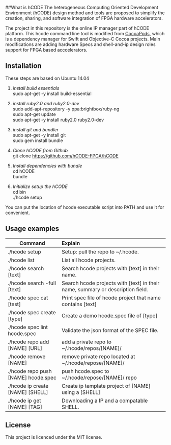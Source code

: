 ##What is hCODE
The heterogeneous Computing Oriented Development Environment (hCODE) design method and tools are proposed to simplify the creation, sharing, and software integration of FPGA hardware accelerators.

The project in this repository is the online IP manager part of hCODE platform. This hcode command line tool is modified from [CocoaPods](https://cocoapods.org/), which is a dependency manager for Swift and Objective-C Cocoa projects. Main modifications are adding hardware Specs and shell-and-ip design roles support for FPGA based acccelerators.

## Installation
These steps are based on Ubuntu 14.04

1. *install build essentials*  
sudo apt-get -y install build-essential

2. *install ruby2.0 and ruby2.0-dev*  
sudo add-apt-repository -y ppa:brightbox/ruby-ng  
sudo apt-get update  
sudo apt-get -y install ruby2.0 ruby2.0-dev  

3. *install git and bundler*  
sudo apt-get -y install git  
sudo gem install bundle  

4. *Clone hCODE from Github*  
git clone https://github.com/hCODE-FPGA/hCODE  

5. *Install dependencies with bundle*  
cd hCODE  
bundle  

6. *Initialize setup the hCODE*  
cd bin  
./hcode setup  

You can put the location of hcode executable script into PATH and use it for convenient.


## Usage examples
| Command                                   | Explain                                                                           |
| ------------------------------------------|:----------------------------------------------------------------------------------|
| ./hcode setup   							| Setup: pull the repo to ~/.hcode.													|
| ./hcode list    							| List all hcode projects.															|
| ./hcode search [text]						| Search hcode projects with [text] in their name.									|
| ./hcode search -full [text]				| Search hcode projects with [text] in their name, summary or description field.	|
| ./hcode spec cat [test]					| Print spec file of hcode project that name contains [text]						|
| ./hcode spec create [type] 				| Create a demo hcode.spec file of [type]											|
| ./hcode spec lint hcode.spec 				| Validate the json format of the SPEC file.										|
| ./hcode repo add [NAME] [URL]				| add a private repo to ~/.hcode/repos/[NAME]/										|
| ./hcode remove [NAME]						| remove private repo located at ~/.hcode/repose/[NAME]/							|
| ./hcode repo push [NAME] hcode.spec 		| push hcode.spec to ~/.hcode/repose/[NAME]/ repo 									|
| ./hcode ip create [NAME] [SHELL]			| Create ip template project of [NAME] using a [SHELL]								|
| ./hcode ip get [NAME] [TAG]				| Downloading a IP and a compatable SHELL.											|

## License
This project is licenced under the MIT license.
